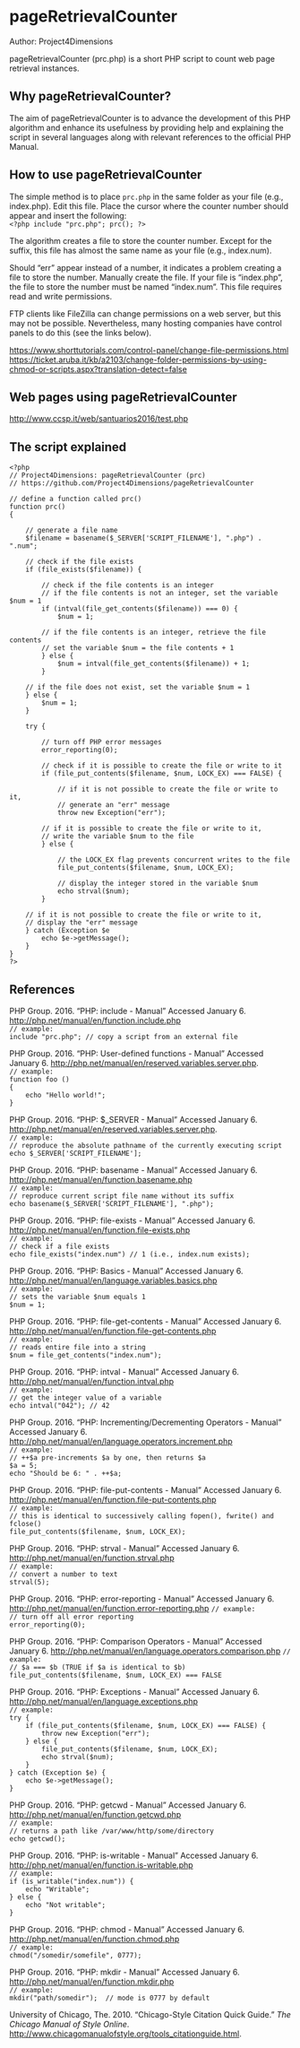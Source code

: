 # pageRetrievalCounter

Author: Project4Dimensions

pageRetrievalCounter (prc.php) is a short PHP script to count web page retrieval instances.

## Why pageRetrievalCounter?

The aim of pageRetrievalCounter is to advance the development of this PHP algorithm and enhance its usefulness by providing help and explaining the script in several languages along with relevant references to the official PHP Manual.

## How to use pageRetrievalCounter

The simple method is to place `prc.php` in the same folder as your file (e.g., index.php). Edit this file. Place the cursor where the counter number should appear and insert the following:  
`<?php include "prc.php"; prc(); ?>`

The algorithm creates a file to store the counter number. Except for the suffix, this file has almost the same name as your file (e.g., index.num).

Should “err” appear instead of a number, it indicates a problem creating a file to store the number. Manually create the file. If your file is “index.php”, the file to store the number must be named “index.num”. This file requires read and write permissions.

FTP clients like FileZilla can change permissions on a web server, but this may not be possible. Nevertheless, many hosting companies have control panels to do this (see the links below).

https://www.shorttutorials.com/control-panel/change-file-permissions.html  
https://ticket.aruba.it/kb/a2103/change-folder-permissions-by-using-chmod-or-scripts.aspx?translation-detect=false

## Web pages using pageRetrievalCounter

http://www.ccsp.it/web/santuarios2016/test.php

## The script explained

```
<?php  
// Project4Dimensions: pageRetrievalCounter (prc)  
// https://github.com/Project4Dimensions/pageRetrievalCounter

// define a function called prc()  
function prc()  
{

    // generate a file name  
    $filename = basename($_SERVER['SCRIPT_FILENAME'], ".php") . ".num";  

    // check if the file exists  
    if (file_exists($filename)) {  

        // check if the file contents is an integer  
        // if the file contents is not an integer, set the variable $num = 1  
        if (intval(file_get_contents($filename)) === 0) {  
            $num = 1;

        // if the file contents is an integer, retrieve the file contents  
        // set the variable $num = the file contents + 1  
        } else {
            $num = intval(file_get_contents($filename)) + 1;  
        }  

    // if the file does not exist, set the variable $num = 1  
    } else {  
        $num = 1;  
    }  

    try {

        // turn off PHP error messages  
        error_reporting(0);  

        // check if it is possible to create the file or write to it  
        if (file_put_contents($filename, $num, LOCK_EX) === FALSE) {  

            // if it is not possible to create the file or write to it,  
            // generate an "err" message  
            throw new Exception("err");  

        // if it is possible to create the file or write to it,  
        // write the variable $num to the file  
        } else {  

            // the LOCK_EX flag prevents concurrent writes to the file  
            file_put_contents($filename, $num, LOCK_EX);  

            // display the integer stored in the variable $num  
            echo strval($num);  
        }  

    // if it is not possible to create the file or write to it,  
    // display the "err" message  
    } catch (Exception $e  
        echo $e->getMessage();  
    }  
}  
?>
```

## References

PHP Group. 2016. “PHP: include - Manual” Accessed January 6.  http://php.net/manual/en/function.include.php  
`// example:`  
`include "prc.php"; // copy a script from an external file`  

PHP Group. 2016. “PHP: User-defined functions - Manual” Accessed January 6.  http://php.net/manual/en/reserved.variables.server.php.  
`// example:`  
`function foo ()`  
`{`  
`    echo "Hello world!";`  
`}`

PHP Group. 2016. “PHP: $_SERVER - Manual” Accessed January 6.  http://php.net/manual/en/reserved.variables.server.php.  
`// example:`  
`// reproduce the absolute pathname of the currently executing script`  
`echo $_SERVER['SCRIPT_FILENAME'];`

PHP Group. 2016. “PHP: basename - Manual” Accessed January 6.  http://php.net/manual/en/function.basename.php  
`// example:`  
`// reproduce current script file name without its suffix`  
`echo basename($_SERVER['SCRIPT_FILENAME'], ".php");`

PHP Group. 2016. “PHP: file-exists - Manual” Accessed January 6.  http://php.net/manual/en/function.file-exists.php  
`// example:`  
`// check if a file exists`  
`echo file_exists("index.num") // 1 (i.e., index.num exists);`

PHP Group. 2016. “PHP: Basics - Manual” Accessed January 6.  http://php.net/manual/en/language.variables.basics.php  
`// example:`  
`// sets the variable $num equals 1`  
`$num = 1;`

PHP Group. 2016. “PHP: file-get-contents - Manual” Accessed January 6.  http://php.net/manual/en/function.file-get-contents.php  
`// example:`  
`// reads entire file into a string`  
`$num = file_get_contents("index.num");`

PHP Group. 2016. “PHP: intval - Manual” Accessed January 6.  http://php.net/manual/en/function.intval.php  
`// example:`  
`// get the integer value of a variable`  
`echo intval("042"); // 42`

PHP Group. 2016. “PHP: Incrementing/Decrementing Operators - Manual” Accessed January 6.  http://php.net/manual/en/language.operators.increment.php  
`// example:`  
`// ++$a pre-increments $a by one, then returns $a`  
`$a = 5;`  
`echo "Should be 6: " . ++$a;`

PHP Group. 2016. “PHP: file-put-contents - Manual” Accessed January 6.  http://php.net/manual/en/function.file-put-contents.php  
`// example:`  
`// this is identical to successively calling fopen(), fwrite() and fclose()`  
`file_put_contents($filename, $num, LOCK_EX);`

PHP Group. 2016. “PHP: strval - Manual” Accessed January 6.  http://php.net/manual/en/function.strval.php  
`// example:`  
`// convert a number to text`  
`strval(5);`

PHP Group. 2016. “PHP: error-reporting - Manual” Accessed January 6.  http://php.net/manual/en/function.error-reporting.php
`// example:`  
`// turn off all error reporting`  
`error_reporting(0);`

PHP Group. 2016. “PHP: Comparison Operators - Manual” Accessed January 6.  http://php.net/manual/en/language.operators.comparison.php
`// example:`  
`// $a === $b (TRUE if $a is identical to $b)`  
`file_put_contents($filename, $num, LOCK_EX) === FALSE`

PHP Group. 2016. “PHP: Exceptions - Manual” Accessed January 6.  http://php.net/manual/en/language.exceptions.php  
`// example:`  
`try {`  
`    if (file_put_contents($filename, $num, LOCK_EX) === FALSE) {`  
`        throw new Exception("err");`  
`    } else {`  
`        file_put_contents($filename, $num, LOCK_EX);`  
`        echo strval($num);`  
`    }`  
`} catch (Exception $e) {`  
`    echo $e->getMessage();`  
`}`

PHP Group. 2016. “PHP: getcwd - Manual” Accessed January 6.  http://php.net/manual/en/function.getcwd.php  
`// example:`  
`// returns a path like /var/www/http/some/directory`  
`echo getcwd();`

PHP Group. 2016. “PHP: is-writable - Manual” Accessed January 6.  http://php.net/manual/en/function.is-writable.php  
`// example:`  
`if (is_writable("index.num")) {`  
`    echo "Writable";`  
`} else {`  
`    echo "Not writable";`  
`}`

PHP Group. 2016. “PHP: chmod - Manual” Accessed January 6.  http://php.net/manual/en/function.chmod.php  
`// example:`  
`chmod("/somedir/somefile", 0777);`

PHP Group. 2016. “PHP: mkdir - Manual” Accessed January 6.  http://php.net/manual/en/function.mkdir.php  
`// example:`  
`mkdir("path/somedir");  // mode is 0777 by default`

University of Chicago, The. 2010. “Chicago-Style Citation Quick Guide.” *The Chicago Manual of Style Online*. http://www.chicagomanualofstyle.org/tools_citationguide.html.
